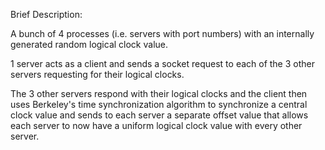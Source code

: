 Brief Description:

A bunch of 4 processes (i.e. servers with port numbers) with an internally generated random logical clock value. 

1 server acts as a client and sends a socket request to each of the 3 other servers requesting for their logical clocks. 

The 3 other servers respond with their logical clocks and the client then uses Berkeley's time synchronization algorithm to synchronize a central clock value and sends to each server a separate offset value that allows each server to now have a uniform logical clock value with every other server.

